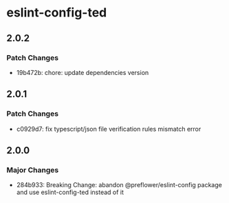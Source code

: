 # eslint-config-ted

## 2.0.2

### Patch Changes

- 19b472b: chore: update dependencies version

## 2.0.1

### Patch Changes

- c0929d7: fix typescript/json file verification rules mismatch error

## 2.0.0

### Major Changes

- 284b933: Breaking Change: abandon @preflower/eslint-config package and use eslint-config-ted instead of it
